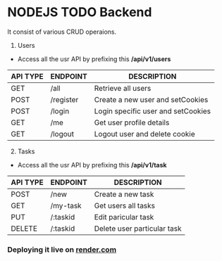 # NODEJS TODO Backend

It consist of various CRUD operaions.

1. Users

- Access all the usr API by prefixing this **/api/v1/users**

| API TYPE | ENDPOINT  | DESCRIPTION                        |
| -------- | --------- | ---------------------------------- |
| GET      | /all      | Retrieve all users                 |
| POST     | /register | Create a new user and setCookies   |
| POST     | /login    | Login specific user and setCookies |
| GET      | /me       | Get user profile details           |
| GET      | /logout   | Logout user and delete cookie      |

2. Tasks

- Access all the usr API by prefixing this **/api/v1/task**

| API TYPE | ENDPOINT | DESCRIPTION                 |
| -------- | -------- | --------------------------- |
| POST     | /new     | Create a new task           |
| GET      | /my-task | Get users all tasks         |
| PUT      | /:taskid | Edit paricular task         |
| DELETE   | /:taskid | Delete user particular task |

### Deploying it live on [render.com](https://render.com/) 